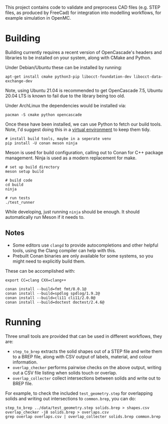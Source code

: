 This project contains code to validate and preprocess CAD files (e.g.
STEP files, as produced by FreeCad) for integration into modelling
workflows, for example simulation in OpenMC.


# Building

Building currently requires a recent version of OpenCascade's headers
and libraries to be installed on your system, along with CMake and
Python.

Under Debian/Ubuntu these can be installed by running:

```shell
apt-get install cmake python3-pip libocct-foundation-dev libocct-data-exchange-dev
```

Note, using Ubuntu 21.04 is recommended to get OpenCascade 7.5, Ubuntu
20.04 LTS is known to fail due to the library being too old.

Under ArchLinux the dependencies would be installed via:

```shell
pacman -S cmake python opencascade
```

Once these have been installed, we can use Python to fetch our build
tools. Note, I'd suggest doing this in a [virtual environment][pyvenv]
to keep them tidy.

```shell
# install build tools, maybe in a seperate venv
pip install -U conan meson ninja
```

Meson is used for build configuration, calling out to Conan for C++
package management. Ninja is used as a modern replacement for make.

```shell
# set up build directory
meson setup build

# build code
cd build
ninja

# run tests
./test_runner
```

While developing, just running `ninja` should be enough. It should
automatically run Meson if it needs to.

## Notes

 * Some editors use `clangd` to provide autocompletions and other
   helpful tools, using the Clang compiler can help with this.
 * Prebuilt Conan binaries are only available for some systems, so you
   might need to explicitly build them.

These can be accomplished with:

```shell
export CC=clang CXX=clang++

conan install --build=fmt fmt/8.0.1@
conan install --build=spdlog spdlog/1.9.2@
conan install --build=cli11 cli11/2.0.0@
conan install --build=doctest doctest/2.4.6@
```

# Running

Three small tools are provided that can be used in different
workflows, they are:

 * `step_to_brep` extracts the solid shapes out of a STEP file and
   write them to a BREP file, along with CSV output of labels,
   material, and colour information.
 * `overlap_checker` performs pairwise checks on the above output,
   writing out a CSV file listing when solids touch or overlap.
 * `overlap_collecter` collect intersections between solids and write
   out to BREP file.

For example, to check the included `test_geometry.step` for
overlapping solids and writing out intersections to `common.brep`, you
can do:

```shell
step_to_brep ../data/test_geometry.step solids.brep > shapes.csv
overlap_checker -j8 solids.brep > overlaps.csv
grep overlap overlaps.csv | overlap_collecter solids.brep common.brep
```

[pyvenv]: https://docs.python.org/3/tutorial/venv.html
